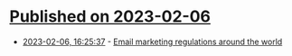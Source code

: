 # [Published on 2023-02-06](index.md)

* [2023-02-06, 16:25:37](https://news.ycombinator.com/item?id=34679755) - [Email marketing regulations around the world](https://github.com/threeheartsdigital/email-marketing-regulations)
